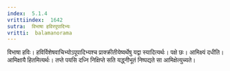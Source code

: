 ```yaml
---
index:  5.1.4
vrittiindex:  1642
sutra:  विभाषा हविरपूपादिभ्यः
vritti:  balamanorama 
---
```


विभाषा हविः। हविर्विशेषवाचिभ्योऽपूपादिभ्यश्च प्राक्क्रीतीयेष्वर्थेषु यद्वा स्यादित्यर्थः। पक्षे छः। आमिक्ष्यं दधीति। आमिक्षायै हितमित्यर्थः। तप्ते पयसि दध्नि निक्षिप्ते सति यद्ध्नीभूतं निष्पद्यते सा आमिक्षेत्युच्यते।

